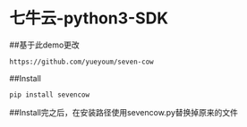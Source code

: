 # 七牛云-python3-SDK

##基于此demo更改
```
https://github.com/yueyoum/seven-cow
```
##Install
```
pip install sevencow
```
##Install完之后，在安装路径使用sevencow.py替换掉原来的文件
